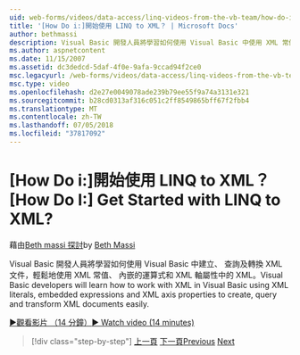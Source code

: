 ```yaml
---
uid: web-forms/videos/data-access/linq-videos-from-the-vb-team/how-do-i-get-started-with-linq-to-xml
title: '[How Do i:]開始使用 LINQ to XML？ | Microsoft Docs'
author: bethmassi
description: Visual Basic 開發人員將學習如何使用 Visual Basic 中使用 XML 常值、 內嵌的運算式和 XML 軸屬性，來建立、 查詢中的 XML 和...
ms.author: aspnetcontent
ms.date: 11/15/2007
ms.assetid: dc3dedcd-5daf-4f0e-9afa-9ccad94f2ce0
msc.legacyurl: /web-forms/videos/data-access/linq-videos-from-the-vb-team/how-do-i-get-started-with-linq-to-xml
msc.type: video
ms.openlocfilehash: d2e27e0049078ade239b79ee55f9a74a3131e321
ms.sourcegitcommit: b28cd0313af316c051c2ff8549865bff67f2fbb4
ms.translationtype: MT
ms.contentlocale: zh-TW
ms.lasthandoff: 07/05/2018
ms.locfileid: "37817092"
---
```

<a name="how-do-i-get-started-with-linq-to-xml"></a><span data-ttu-id="d1d0a-104">[How Do i:]開始使用 LINQ to XML？</span><span class="sxs-lookup"><span data-stu-id="d1d0a-104">[How Do I:] Get Started with LINQ to XML?</span></span>
====================
<span data-ttu-id="d1d0a-105">藉由[Beth massi 探討](https://github.com/bethmassi)</span><span class="sxs-lookup"><span data-stu-id="d1d0a-105">by [Beth Massi](https://github.com/bethmassi)</span></span>

<span data-ttu-id="d1d0a-106">Visual Basic 開發人員將學習如何使用 Visual Basic 中建立、 查詢及轉換 XML 文件，輕鬆地使用 XML 常值、 內嵌的運算式和 XML 軸屬性中的 XML。</span><span class="sxs-lookup"><span data-stu-id="d1d0a-106">Visual Basic developers will learn how to work with XML in Visual Basic using XML literals, embedded expressions and XML axis properties to create, query and transform XML documents easily.</span></span>

[<span data-ttu-id="d1d0a-107">&#9654;觀看影片 （14 分鐘）</span><span class="sxs-lookup"><span data-stu-id="d1d0a-107">&#9654; Watch video (14 minutes)</span></span>](https://channel9.msdn.com/Blogs/ASP-NET-Site-Videos/how-do-i-get-started-with-linq-to-xml)

> [!div class="step-by-step"]
> <span data-ttu-id="d1d0a-108">[上一頁](how-do-i-upgrade-visual-basic-projects-to-enable-linq.md)
> [下一頁](how-do-i-enable-xml-intellisense-and-use-xml-namespaces.md)</span><span class="sxs-lookup"><span data-stu-id="d1d0a-108">[Previous](how-do-i-upgrade-visual-basic-projects-to-enable-linq.md)
[Next](how-do-i-enable-xml-intellisense-and-use-xml-namespaces.md)</span></span>
